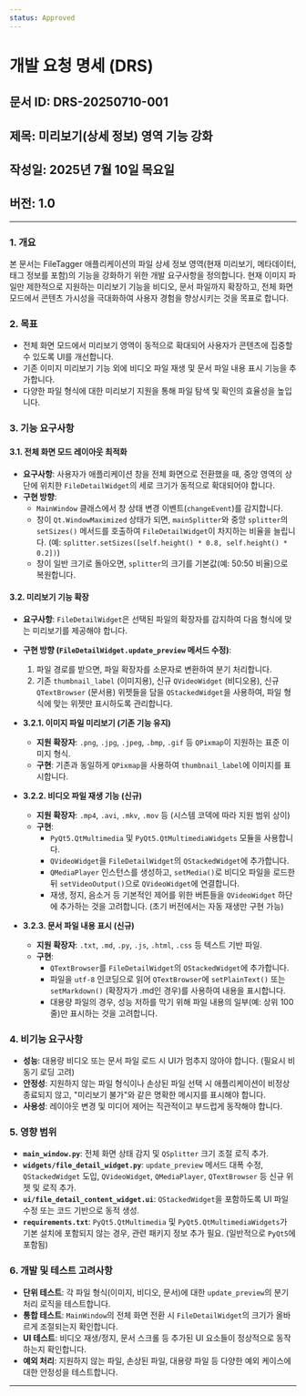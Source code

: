 ```yaml
---
status: Approved
---
```

# 개발 요청 명세 (DRS)

## 문서 ID: DRS-20250710-001
## 제목: 미리보기(상세 정보) 영역 기능 강화
## 작성일: 2025년 7월 10일 목요일
## 버전: 1.0

---

### 1. 개요

본 문서는 FileTagger 애플리케이션의 파일 상세 정보 영역(현재 미리보기, 메타데이터, 태그 정보를 포함)의 기능을 강화하기 위한 개발 요구사항을 정의합니다. 현재 이미지 파일만 제한적으로 지원하는 미리보기 기능을 비디오, 문서 파일까지 확장하고, 전체 화면 모드에서 콘텐츠 가시성을 극대화하여 사용자 경험을 향상시키는 것을 목표로 합니다.

### 2. 목표

*   전체 화면 모드에서 미리보기 영역이 동적으로 확대되어 사용자가 콘텐츠에 집중할 수 있도록 UI를 개선합니다.
*   기존 이미지 미리보기 기능 외에 비디오 파일 재생 및 문서 파일 내용 표시 기능을 추가합니다.
*   다양한 파일 형식에 대한 미리보기 지원을 통해 파일 탐색 및 확인의 효율성을 높입니다.

### 3. 기능 요구사항

#### 3.1. 전체 화면 모드 레이아웃 최적화

*   **요구사항**: 사용자가 애플리케이션 창을 전체 화면으로 전환했을 때, 중앙 영역의 상단에 위치한 `FileDetailWidget`의 세로 크기가 동적으로 확대되어야 합니다.
*   **구현 방향**:
    *   `MainWindow` 클래스에서 창 상태 변경 이벤트(`changeEvent`)를 감지합니다.
    *   창이 `Qt.WindowMaximized` 상태가 되면, `mainSplitter`와 중앙 `splitter`의 `setSizes()` 메서드를 호출하여 `FileDetailWidget`이 차지하는 비율을 늘립니다. (예: `splitter.setSizes([self.height() * 0.8, self.height() * 0.2])`)
    *   창이 일반 크기로 돌아오면, `splitter`의 크기를 기본값(예: 50:50 비율)으로 복원합니다.

#### 3.2. 미리보기 기능 확장

*   **요구사항**: `FileDetailWidget`은 선택된 파일의 확장자를 감지하여 다음 형식에 맞는 미리보기를 제공해야 합니다.
*   **구현 방향 (`FileDetailWidget.update_preview` 메서드 수정)**:
    1.  파일 경로를 받으면, 파일 확장자를 소문자로 변환하여 분기 처리합니다.
    2.  기존 `thumbnail_label` (이미지용), 신규 `QVideoWidget` (비디오용), 신규 `QTextBrowser` (문서용) 위젯들을 담을 `QStackedWidget`을 사용하여, 파일 형식에 맞는 위젯만 표시하도록 관리합니다.

*   **3.2.1. 이미지 파일 미리보기 (기존 기능 유지)**
    *   **지원 확장자**: `.png`, `.jpg`, `.jpeg`, `.bmp`, `.gif` 등 `QPixmap`이 지원하는 표준 이미지 형식.
    *   **구현**: 기존과 동일하게 `QPixmap`을 사용하여 `thumbnail_label`에 이미지를 표시합니다.

*   **3.2.2. 비디오 파일 재생 기능 (신규)**
    *   **지원 확장자**: `.mp4`, `.avi`, `.mkv`, `.mov` 등 (시스템 코덱에 따라 지원 범위 상이)
    *   **구현**:
        *   `PyQt5.QtMultimedia` 및 `PyQt5.QtMultimediaWidgets` 모듈을 사용합니다.
        *   `QVideoWidget`을 `FileDetailWidget`의 `QStackedWidget`에 추가합니다.
        *   `QMediaPlayer` 인스턴스를 생성하고, `setMedia()`로 비디오 파일을 로드한 뒤 `setVideoOutput()`으로 `QVideoWidget`에 연결합니다.
        *   재생, 정지, 음소거 등 기본적인 제어를 위한 버튼들을 `QVideoWidget` 하단에 추가하는 것을 고려합니다. (초기 버전에서는 자동 재생만 구현 가능)

*   **3.2.3. 문서 파일 내용 표시 (신규)**
    *   **지원 확장자**: `.txt`, `.md`, `.py`, `.js`, `.html`, `.css` 등 텍스트 기반 파일.
    *   **구현**:
        *   `QTextBrowser`를 `FileDetailWidget`의 `QStackedWidget`에 추가합니다.
        *   파일을 `utf-8` 인코딩으로 읽어 `QTextBrowser`에 `setPlainText()` 또는 `setMarkdown()` (확장자가 .md인 경우)를 사용하여 내용을 표시합니다.
        *   대용량 파일의 경우, 성능 저하를 막기 위해 파일 내용의 일부(예: 상위 100줄)만 표시하는 것을 고려합니다.

### 4. 비기능 요구사항

*   **성능**: 대용량 비디오 또는 문서 파일 로드 시 UI가 멈추지 않아야 합니다. (필요시 비동기 로딩 고려)
*   **안정성**: 지원하지 않는 파일 형식이나 손상된 파일 선택 시 애플리케이션이 비정상 종료되지 않고, "미리보기 불가"와 같은 명확한 메시지를 표시해야 합니다.
*   **사용성**: 레이아웃 변경 및 미디어 제어는 직관적이고 부드럽게 동작해야 합니다.

### 5. 영향 범위

*   **`main_window.py`**: 전체 화면 상태 감지 및 `QSplitter` 크기 조절 로직 추가.
*   **`widgets/file_detail_widget.py`**: `update_preview` 메서드 대폭 수정, `QStackedWidget` 도입, `QVideoWidget`, `QMediaPlayer`, `QTextBrowser` 등 신규 위젯 및 로직 추가.
*   **`ui/file_detail_content_widget.ui`**: `QStackedWidget`을 포함하도록 UI 파일 수정 또는 코드 기반으로 동적 생성.
*   **`requirements.txt`**: `PyQt5.QtMultimedia` 및 `PyQt5.QtMultimediaWidgets`가 기본 설치에 포함되지 않는 경우, 관련 패키지 정보 추가 필요. (일반적으로 `PyQt5`에 포함됨)

### 6. 개발 및 테스트 고려사항

*   **단위 테스트**: 각 파일 형식(이미지, 비디오, 문서)에 대한 `update_preview`의 분기 처리 로직을 테스트합니다.
*   **통합 테스트**: `MainWindow`의 전체 화면 전환 시 `FileDetailWidget`의 크기가 올바르게 조절되는지 확인합니다.
*   **UI 테스트**: 비디오 재생/정지, 문서 스크롤 등 추가된 UI 요소들이 정상적으로 동작하는지 확인합니다.
*   **예외 처리**: 지원하지 않는 파일, 손상된 파일, 대용량 파일 등 다양한 예외 케이스에 대한 안정성을 테스트합니다.

---
